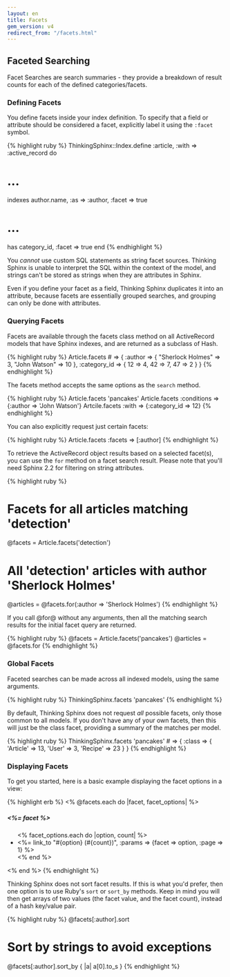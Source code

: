 ```yaml
---
layout: en
title: Facets
gem_version: v4
redirect_from: "/facets.html"
---
```


## Faceted Searching

Facet Searches are search summaries - they provide a breakdown of result counts for each of the defined categories/facets.

### Defining Facets

You define facets inside your index definition. To specify that a field or attribute should be considered a facet, explicitly label it using the `:facet` symbol.

{% highlight ruby %}
ThinkingSphinx::Index.define :article, :with => :active_record do
  # ...
  indexes author.name, :as => :author, :facet => true

  # ...
  has category_id, :facet => true
end
{% endhighlight %}

You _cannot_ use custom SQL statements as string facet sources. Thinking Sphinx is unable to interpret the SQL within the context of the model, and strings can't be stored as strings when they are attributes in Sphinx.

Even if you define your facet as a field, Thinking Sphinx duplicates it into an attribute, because facets are essentially grouped searches, and grouping can only be done with attributes.

### Querying Facets

Facets are available through the facets class method on all ActiveRecord models that have Sphinx indexes, and are returned as a subclass of Hash.

{% highlight ruby %}
Article.facets # =>
{
  :author => {
    "Sherlock Holmes" => 3,
    "John Watson"     => 10
  },
  :category_id => {
    12 => 4,
    42 => 7,
    47 => 2
  }
}
{% endhighlight %}

The facets method accepts the same options as the `search` method.

{% highlight ruby %}
Article.facets 'pancakes'
Article.facets :conditions => {:author => 'John Watson'}
Artcile.facets :with => {:category_id => 12}
{% endhighlight %}

You can also explicitly request just certain facets:

{% highlight ruby %}
Article.facets :facets => [:author]
{% endhighlight %}

To retrieve the ActiveRecord object results based on a selected facet(s), you can use the `for` method on a facet search result. Please note that you'll need Sphinx 2.2 for filtering on string attributes.

{% highlight ruby %}
# Facets for all articles matching 'detection'
@facets   = Article.facets('detection')
# All 'detection' articles with author 'Sherlock Holmes'
@articles = @facets.for(:author => 'Sherlock Holmes')
{% endhighlight %}

If you call @for@ without any arguments, then all the matching search results for the initial facet query are returned.

{% highlight ruby %}
@facets   = Article.facets('pancakes')
@articles = @facets.for
{% endhighlight %}

### Global Facets

Faceted searches can be made across all indexed models, using the same arguments.

{% highlight ruby %}
ThinkingSphinx.facets 'pancakes'
{% endhighlight %}

By default, Thinking Sphinx does not request _all_ possible facets, only those common to all models. If you don't have any of your own facets, then this will just be the class facet, providing a summary of the matches per model.

{% highlight ruby %}
ThinkingSphinx.facets 'pancakes' # =>
{
  :class => {
    'Article' => 13,
    'User'    => 3,
    'Recipe'  => 23
  }
}
{% endhighlight %}

### Displaying Facets

To get you started, here is a basic example displaying the facet options in a view:

{% highlight erb %}
<% @facets.each do |facet, facet_options| %>
  <h5><%= facet %></h5>
  <ul>
  <% facet_options.each do |option, count| %>
    <li><%= link_to "#{option} (#{count})",
      :params => {facet => option, :page => 1} %></li>
  <% end %>
  </ul>
<% end %>
{% endhighlight %}

Thinking Sphinx does not sort facet results. If this is what you'd prefer, then one option is to use Ruby's `sort` or `sort_by` methods. Keep in mind you will then get arrays of two values (the facet value, and the facet count), instead of a hash key/value pair.

{% highlight ruby %}
@facets[:author].sort
# Sort by strings to avoid exceptions
@facets[:author].sort_by { |a| a[0].to_s }
{% endhighlight %}
